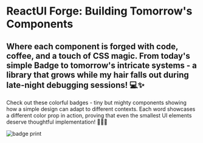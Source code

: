 # ReactUI Forge: Building Tomorrow's Components

## Where each component is forged with code, coffee, and a touch of CSS magic. From today's simple Badge to tomorrow's intricate systems - a library that grows while my hair falls out during late-night debugging sessions! 💻✨

Check out these colorful badges - tiny but mighty components showing how a simple design can adapt to different contexts. Each word showcases a different color prop in action, proving that even the smallest UI elements deserve thoughtful implementation! 🎨👩‍💻

![badge print](https://github.com/user-attachments/assets/bc74cef6-dcfe-4706-903d-893972f8d096)

